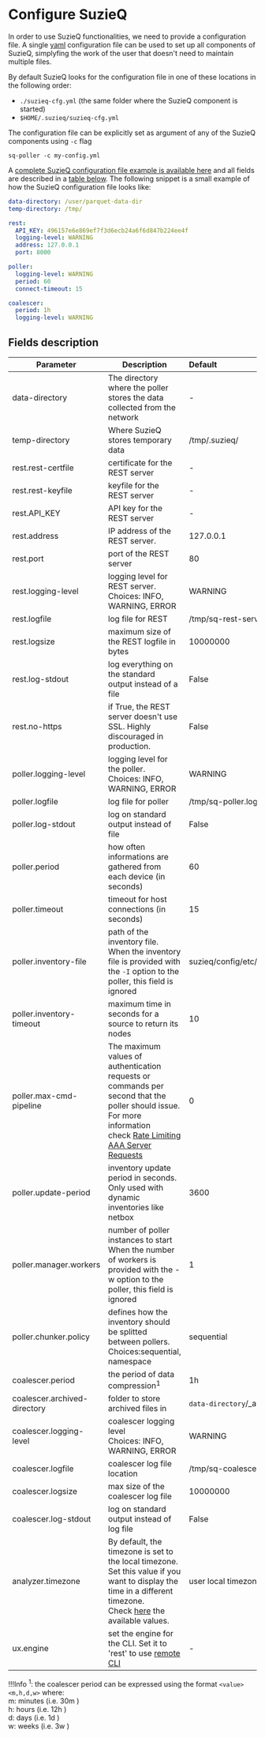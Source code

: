 # Configure SuzieQ

In order to use SuzieQ functionalities, we need to provide a configuration file.
A single [yaml](https://yaml.org/) configuration file can be used to set up all components of SuzieQ, simplyfing the work of the user that
doesn't need to maintain multiple files.

By default SuzieQ looks for the configuration file in one of these locations in the following order:

- `./suzieq-cfg.yml` (the same folder where the SuzieQ component is started)
- `$HOME/.suzieq/suzieq-cfg.yml`

The configuration file can be explicitly set as argument of any of the SuzieQ components using `-c` flag

```shell
sq-poller -c my-config.yml
```

A [complete SuzieQ configuration file example is available here](https://github.com/netenglabs/suzieq/blob/master/suzieq/config/etc/suzieq-cfg.yml) and all fields are described in a [table below](#fields-description). The following snippet is a small example of how the SuzieQ configuration file looks like:

```yaml
data-directory: /user/parquet-data-dir
temp-directory: /tmp/

rest:
  API_KEY: 496157e6e869ef7f3d6ecb24a6f6d847b224ee4f
  logging-level: WARNING
  address: 127.0.0.1
  port: 8000

poller:
  logging-level: WARNING
  period: 60
  connect-timeout: 15

coalescer:
  period: 1h
  logging-level: WARNING
```

## Fields description

| Parameter                    | Description                                                                                                                                                                                                                                | Default                          | Mandatory           |
| ---------------------------- | ------------------------------------------------------------------------------------------------------------------------------------------------------------------------------------------------------------------------------------------ |:-------------------------------- | ------------------- |
| data-directory               | The directory where the poller stores the data collected from the network                                                                                                                                                                  | -                                | yes                 |
| temp-directory               | Where SuzieQ stores temporary data                                                                                                                                                                                                         | /tmp/.suzieq/                    | no                  |
| rest.rest-certfile           | certificate for the REST server                                                                                                                                                                                                            | -                                | no                  |
| rest.rest-keyfile            | keyfile for the REST server                                                                                                                                                                                                                | -                                | no                  |
| rest.API_KEY                 | API key for the REST server                                                                                                                                                                                                                | -                                | yes (if using rest) |
| rest.address                 | IP address of the REST server.                                                                                                                                                                                                             | 127.0.0.1                        | no                  |
| rest.port                    | port of the REST server                                                                                                                                                                                                                    | 80                               | no                  |
| rest.logging-level           | logging level for REST server.<br/> Choices: INFO, WARNING, ERROR                                                                                                                                                                          | WARNING                          | no                  |
| rest.logfile                 | log file for REST                                                                                                                                                                                                                          | /tmp/sq-rest-server.log          | no                  |
| rest.logsize                 | maximum size of the REST logfile in bytes                                                                                                                                                                                                  | 10000000                         | no                  |
| rest.log-stdout              | log everything on the standard output instead of a file                                                                                                                                                                                    | False                            | no                  |
| rest.no-https                | if True, the REST server doesn't use SSL. Highly discouraged in production.                                                                                                                                                                | False                            | no                  |
| poller.logging-level         | logging level for the poller.<br/> Choices: INFO, WARNING, ERROR                                                                                                                                                                           | WARNING                          | no                  |
| poller.logfile               | log file for poller                                                                                                                                                                                                                        | /tmp/sq-poller.log               | no                  |
| poller.log-stdout            | log on standard output instead of file                                                                                                                                                                                                     | False                            | no                  |
| poller.period                | how often informations are gathered from each device (in seconds)                                                                                                                                                                          | 60                               | no                  |
| poller.timeout               | timeout for host connections (in seconds)                                                                                                                                                                                                  | 15                               | no                  |
| poller.inventory-file        | path of the inventory file. <br/>When the inventory file is provided with the `-I` option to the poller, this field is ignored                                                                                                             | suzieq/config/etc/inventory.yaml | no                  |
| poller.inventory-timeout     | maximum time in seconds for a source to return its nodes                                                                                                                                                                                   | 10                               | no                  |
| poller.max-cmd-pipeline      | The maximum values of authentication requests or commands per second that the poller should issue. For more information check [Rate Limiting AAA Server Requests](./rate-limiting-AAA.md)                                                  | 0                                | no                  |
| poller.update-period         | inventory update period in seconds.<br/> Only used with dynamic inventories like netbox                                                                                                                                                    | 3600                             | no                  |
| poller.manager.workers       | number of poller instances to start<br/>When the number of workers is provided with the -w option to the poller, this field is ignored                                                                                                     | 1                                | no                  |
| poller.chunker.policy        | defines how the inventory should be splitted between pollers.<br/>Choices:sequential, namespace                                                                                                                                            | sequential                       | no                  |
| coalescer.period             | the period of data compression<sup>1</sup>                                                                                                                                                                                                 | 1h                               | no                  |
| coalescer.archived-directory | folder to store archived files in                                                                                                                                                                                                          | `data-directory`/_archived       | no                  |
| coalescer.logging-level      | coalescer logging level<br/>Choices: INFO, WARNING, ERROR                                                                                                                                                                                  | WARNING                          | no                  |
| coalescer.logfile            | coalescer log file location                                                                                                                                                                                                                | /tmp/sq-coalescer.log            | no                  |
| coalescer.logsize            | max size of the coalescer log file                                                                                                                                                                                                         | 10000000                         | no                  |
| coalescer.log-stdout         | log on standard output instead of log file                                                                                                                                                                                                 | False                            | no                  |
| analyzer.timezone            | By default, the timezone is set to the local timezone.<br>Set this value if you want to display the time in a different timezone.<br>Check [here](https://en.wikipedia.org/wiki/List_of_tz_database_time_zones#List) the available values. | user local timezone              | no                  |
| ux.engine                    | set the engine for the CLI. Set it to 'rest' to use [remote CLI](./remote-cli.md)                                                                                                                                                          | -                                | no                  |

!!!Info
    <sup>1</sup>: the coalescer period can be expressed using the format `<value><m,h,d,w>` where: <br>
    m: minutes (i.e. 30m )<br>
    h: hours (i.e. 12h )<br>
    d: days (i.e. 1d )<br>
    w: weeks (i.e. 3w )
